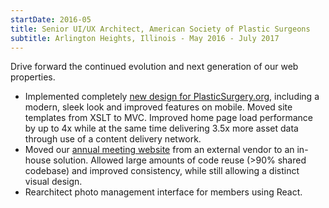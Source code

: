 ```yaml
---
startDate: 2016-05
title: Senior UI/UX Architect, American Society of Plastic Surgeons
subtitle: Arlington Heights, Illinois - May 2016 - July 2017
---
```


Drive forward the continued evolution and next generation of our web properties.

* <span class='dotnet mobile'>Implemented completely [new design for PlasticSurgery.org](/gallery/psorg-redesign/), including a modern, sleek look and improved features on mobile. Moved site templates from XSLT to MVC.</span> <span class='ops'>Improved home page load performance by up to 4x while at the same time delivering 3.5x more asset data through use of a content delivery network.</span>
* <span class='dotnet mobile'>Moved our [annual meeting website](/gallery/pstm-website/) from an external vendor to an in-house solution. Allowed large amounts of code reuse (>90% shared codebase) and improved consistency, while still allowing a distinct visual design.</span>
* <span class='react mobile'>Rearchitect photo management interface for members using React.</span>
